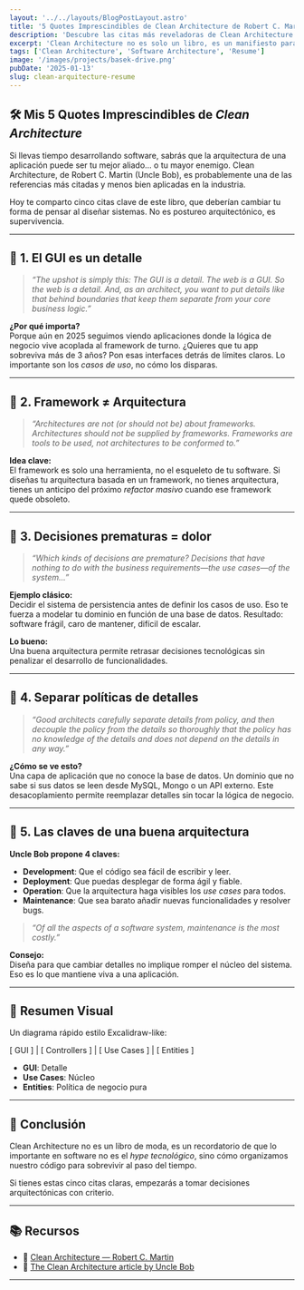 ```yaml
---
layout: '../../layouts/BlogPostLayout.astro'
title: '5 Quotes Imprescindibles de Clean Architecture de Robert C. Martin'
description: 'Descubre las citas más reveladoras de Clean Architecture de Robert C. Martin y cómo pueden transformar tu forma de diseñar software.'
excerpt: 'Clean Architecture no es solo un libro, es un manifiesto para crear software flexible y mantenible. Aquí te comparto 5 citas que todo desarrollador debería tatuarse.'
tags: ['Clean Architecture', 'Software Architecture', 'Resume']
image: '/images/projects/basek-drive.png'
pubDate: '2025-01-13'
slug: clean-arquitecture-resume
---
```


## 🛠️ Mis 5 Quotes Imprescindibles de _Clean Architecture_

Si llevas tiempo desarrollando software, sabrás que la arquitectura de una aplicación puede ser tu mejor aliado… o tu mayor enemigo. Clean Architecture, de Robert C. Martin (Uncle Bob), es probablemente una de las referencias más citadas y menos bien aplicadas en la industria.

Hoy te comparto cinco citas clave de este libro, que deberían cambiar tu forma de pensar al diseñar sistemas. No es postureo arquitectónico, es supervivencia.

---

## 📖 1. El GUI es un detalle

> _“The upshot is simply this: The GUI is a detail. The web is a GUI. So the web is a detail. And, as an architect, you want to put details like that behind boundaries that keep them separate from your core business logic.”_

**¿Por qué importa?**  
Porque aún en 2025 seguimos viendo aplicaciones donde la lógica de negocio vive acoplada al framework de turno. ¿Quieres que tu app sobreviva más de 3 años? Pon esas interfaces detrás de límites claros. Lo importante son los _casos de uso_, no cómo los disparas.

---

## 📖 2. Framework ≠ Arquitectura

> _“Architectures are not (or should not be) about frameworks. Architectures should not be supplied by frameworks. Frameworks are tools to be used, not architectures to be conformed to.”_

**Idea clave:**  
El framework es solo una herramienta, no el esqueleto de tu software. Si diseñas tu arquitectura basada en un framework, no tienes arquitectura, tienes un anticipo del próximo _refactor masivo_ cuando ese framework quede obsoleto.

---

## 📖 3. Decisiones prematuras = dolor

> _“Which kinds of decisions are premature? Decisions that have nothing to do with the business requirements—the use cases—of the system...”_

**Ejemplo clásico:**  
Decidir el sistema de persistencia antes de definir los casos de uso. Eso te fuerza a modelar tu dominio en función de una base de datos. Resultado: software frágil, caro de mantener, difícil de escalar.

**Lo bueno:**  
Una buena arquitectura permite retrasar decisiones tecnológicas sin penalizar el desarrollo de funcionalidades.

---

## 📖 4. Separar políticas de detalles

> _“Good architects carefully separate details from policy, and then decouple the policy from the details so thoroughly that the policy has no knowledge of the details and does not depend on the details in any way.”_

**¿Cómo se ve esto?**  
Una capa de aplicación que no conoce la base de datos. Un dominio que no sabe si sus datos se leen desde MySQL, Mongo o un API externo. Este desacoplamiento permite reemplazar detalles sin tocar la lógica de negocio.

---

## 📖 5. Las claves de una buena arquitectura

**Uncle Bob propone 4 claves:**

- **Development**: Que el código sea fácil de escribir y leer.
- **Deployment**: Que puedas desplegar de forma ágil y fiable.
- **Operation**: Que la arquitectura haga visibles los _use cases_ para todos.
- **Maintenance**: Que sea barato añadir nuevas funcionalidades y resolver bugs.

> _“Of all the aspects of a software system, maintenance is the most costly.”_

**Consejo:**  
Diseña para que cambiar detalles no implique romper el núcleo del sistema. Eso es lo que mantiene viva a una aplicación.

---

## 📌 Resumen Visual

Un diagrama rápido estilo Excalidraw-like:

[ GUI ] | [ Controllers ] | [ Use Cases ] | [ Entities ]

- **GUI**: Detalle
- **Use Cases**: Núcleo
- **Entities**: Política de negocio pura

---

## 🎯 Conclusión

Clean Architecture no es un libro de moda, es un recordatorio de que lo importante en software no es el _hype tecnológico_, sino cómo organizamos nuestro código para sobrevivir al paso del tiempo.

Si tienes estas cinco citas claras, empezarás a tomar decisiones arquitectónicas con criterio.

---

## 📚 Recursos

- 📖 [Clean Architecture — Robert C. Martin](https://www.goodreads.com/book/show/18043011-clean-architecture)
- 📑 [The Clean Architecture article by Uncle Bob](https://blog.cleancoder.com/uncle-bob/2012/08/13/the-clean-architecture.html)

---

